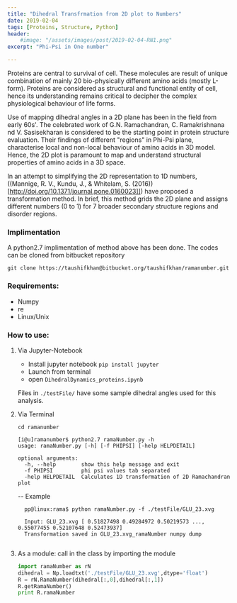 ```yaml
---
title: "Dihedral Transfrmation from 2D plot to Numbers"
date: 2019-02-04
tags: [Proteins, Structure, Python]
header:
    #image: "/assets/images/post/2019-02-04-RN1.png"
excerpt: "Phi-Psi in One number"

---
```


Proteins are central to survival of cell. These molecules are result of unique combination of mainly 20 bio-physically 
different amino acids (mostly L-form). Proteins are considered as structural and functional entity of cell, hence its understanding
remains critical to decipher the complex physiological behaviour of life forms.

Use of mapping dihedral angles in a 2D plane has been in the field from early 60s'. 
The celebrated work of G.N. Ramachandran, C. Ramakrishnana nd V. Sasisekharan is considered to be the starting point in protein structure evaluation.
Their findings of different "regions" in Phi-Psi plane, characterise local and non-local behaviour of amino acids in 3D model. Hence, the 
2D plot is paramount to map and understand structural properties of amino acids in a 3D space.

In an attempt to simplifying the 2D representation to 1D numbers, ((Mannige, R. V., Kundu, J., & Whitelam, S. (2016))[http://doi.org/10.1371/journal.pone.0160023]])
have proposed a transformation method. In brief, this method grids the 2D plane and assigns different numbers (0 to 1) for 7 broader
secondary structure regions and disorder regions. 

### Implimentation

A python2.7 implimentation of method above has been done. The codes can be cloned from bitbucket repository 
```
git clone https://taushifkhan@bitbucket.org/taushifkhan/ramanumber.git
```

### Requirements:
* Numpy
* re
* Linux/Unix

### How to use:

1. Via Jupyter-Notebook
    * Install jupyter notebook ```pip install jupyter```
    * Launch  from terminal 
    * open ```DihedralDynamics_proteins.ipynb```

    Files in ```./testFile/``` have some sample dihedral angles used for this analysis.

2. Via Terminal
    ```
    cd ramanumber
    
    [i@u]ramanumber$ python2.7 ramaNumber.py -h
    usage: ramaNumber.py [-h] [-f PHIPSI] [-help HELPDETAIL]
    
    optional arguments:
      -h, --help        show this help message and exit
      -f PHIPSI         phi psi values tab separated
      -help HELPDETAIL  Calculates 1D transformation of 2D Ramachandran plot
    ```
      -- Example
    ```
      pp@linux:rama$ python ramaNumber.py -f ./testFile/GLU_23.xvg
      
      Input: GLU_23.xvg [ 0.51827498 0.49284972 0.50219573 ..., 0.55077455 0.52107648 0.52473937] 
      Transformation saved in GLU_23.xvg_ramaNumber numpy dump 
      
    ```

3. As a module:  call in the class by importing the module
    
    ```python
    import ramaNumber as rN 
    dihedral = Np.loadtxt('./testFile/GLU_23.xvg',dtype='float') 
    R = rN.RamaNumber(dihedral[:,0],dihedral[:,1]) 
    R.getRamaNumber() 
    print R.ramaNumber
    ```



 